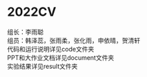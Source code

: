 # 2022CV 
组长：李雨聪  
组员：韩泽蕊，张雨柔，张化雨，申依晴，贺清轩  
代码和运行说明详见code文件夹  
PPT和大作业文档详见document文件夹  
实验结果详见result文件夹  

